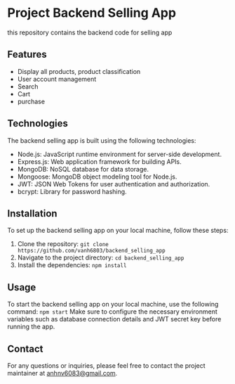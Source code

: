 # __Project Backend Selling App__
this repository contains the backend code for selling app

## Features
- Display all products, product classification 
- User account management
- Search 
- Cart 
- purchase

## Technologies
The backend selling app is built using the following technologies:

- Node.js: JavaScript runtime environment for server-side development.
- Express.js: Web application framework for building APIs.
- MongoDB: NoSQL database for data storage.
- Mongoose: MongoDB object modeling tool for Node.js.
- JWT: JSON Web Tokens for user authentication and authorization.
- bcrypt: Library for password hashing.

## Installation

To set up the backend selling app on your local machine, follow these steps:

1. Clone the repository: `git clone https://github.com/vanh6803/backend_selling_app`
2. Navigate to the project directory: `cd backend_selling_app`
3. Install the dependencies: `npm install`

## Usage

To start the backend selling app on your local machine, use the following command: `npm start`
Make sure to configure the necessary environment variables such as database connection details and JWT secret key before running the app.

## Contact

For any questions or inquiries, please feel free to contact the project maintainer at [anhnv6083@gmail.com](mailto:anhnv6083@gmail.com).